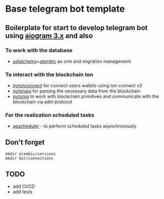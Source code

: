 # Base telegram bot template

## Boilerplate for start to develop telegram bot using [aiogram 3.x](https://github.com/aiogram/aiogram) and also

### To work with the database
- [sqlalchemy](https://github.com/sqlalchemy/sqlalchemy)+[alembic](https://github.com/sqlalchemy/alembic) as orm and migration management

### To interact with the blockchain ton
- [pytonconnect](https://github.com/XaBbl4/pytonconnect) for connect users wallets using ton connect v2
- [pytonapi](https://github.com/tonkeeper/pytonapi) for parsing the necessary data from the blockchain
- [pytoniq](https://github.com/yungwine/pytoniq) to work with blockchain primitives and communicate with the blockchain via adnl protocol

### For the realization scheduled tasks
- [apscheduler](https://github.com/agronholm/apscheduler) - to perform scheduled tasks asynchronously


## Don't forget
```commandline
mkdir alembic/versions
mkdir bot/connections
```

## TODO

- add CI/CD
- add tests
